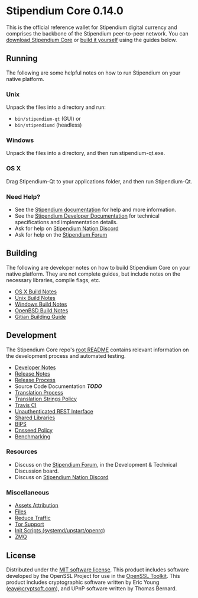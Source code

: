 Stipendium Core 0.14.0
=====================

This is the official reference wallet for Stipendium digital currency and comprises the backbone of the Stipendium peer-to-peer network. You can [download Stipendium Core](https://www.stipendium.org/downloads/) or [build it yourself](#building) using the guides below.

Running
---------------------
The following are some helpful notes on how to run Stipendium on your native platform.

### Unix

Unpack the files into a directory and run:

- `bin/stipendium-qt` (GUI) or
- `bin/stipendiumd` (headless)

### Windows

Unpack the files into a directory, and then run stipendium-qt.exe.

### OS X

Drag Stipendium-Qt to your applications folder, and then run Stipendium-Qt.

### Need Help?

* See the [Stipendium documentation](https://docs.stipendium.org)
for help and more information.
* See the [Stipendium Developer Documentation](https://stipendium-docs.github.io/) 
for technical specifications and implementation details.
* Ask for help on [Stipendium Nation Discord](http://stipendiumchat.org)
* Ask for help on the [Stipendium Forum](https://stipendium.org/forum)

Building
---------------------
The following are developer notes on how to build Stipendium Core on your native platform. They are not complete guides, but include notes on the necessary libraries, compile flags, etc.

- [OS X Build Notes](build-osx.md)
- [Unix Build Notes](build-unix.md)
- [Windows Build Notes](build-windows.md)
- [OpenBSD Build Notes](build-openbsd.md)
- [Gitian Building Guide](gitian-building.md)

Development
---------------------
The Stipendium Core repo's [root README](/README.md) contains relevant information on the development process and automated testing.

- [Developer Notes](developer-notes.md)
- [Release Notes](release-notes.md)
- [Release Process](release-process.md)
- Source Code Documentation ***TODO***
- [Translation Process](translation_process.md)
- [Translation Strings Policy](translation_strings_policy.md)
- [Travis CI](travis-ci.md)
- [Unauthenticated REST Interface](REST-interface.md)
- [Shared Libraries](shared-libraries.md)
- [BIPS](bips.md)
- [Dnsseed Policy](dnsseed-policy.md)
- [Benchmarking](benchmarking.md)

### Resources
* Discuss on the [Stipendium Forum](https://stipendium.org/forum), in the Development & Technical Discussion board.
* Discuss on [Stipendium Nation Discord](http://stipendiumchat.org)

### Miscellaneous
- [Assets Attribution](assets-attribution.md)
- [Files](files.md)
- [Reduce Traffic](reduce-traffic.md)
- [Tor Support](tor.md)
- [Init Scripts (systemd/upstart/openrc)](init.md)
- [ZMQ](zmq.md)

License
---------------------
Distributed under the [MIT software license](/COPYING).
This product includes software developed by the OpenSSL Project for use in the [OpenSSL Toolkit](https://www.openssl.org/). This product includes
cryptographic software written by Eric Young ([eay@cryptsoft.com](mailto:eay@cryptsoft.com)), and UPnP software written by Thomas Bernard.
